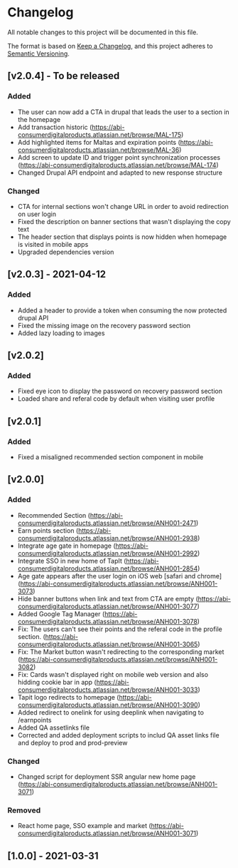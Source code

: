 # Changelog
All notable changes to this project will be documented in this file.

The format is based on [Keep a Changelog](https://keepachangelog.com/en/1.0.0/),
and this project adheres to [Semantic Versioning](https://semver.org/spec/v2.0.0.html).
## [v2.0.4] - To be released
### Added
- The user can now add a CTA in drupal that leads the user to a section in the homepage
- Add transaction historic (https://abi-consumerdigitalproducts.atlassian.net/browse/MAL-175)
- Add highlighted items for Maltas and expiration points (https://abi-consumerdigitalproducts.atlassian.net/browse/MAL-36)
- Add screen to update ID and trigger point synchronization processes (https://abi-consumerdigitalproducts.atlassian.net/browse/MAL-174)
- Changed Drupal API endpoint and adapted to new response structure
### Changed
- CTA for internal sections won't change URL in order to avoid redirection on user login
- Fixed the description on banner sections that wasn't displaying the copy text
- The header section that displays points is now hidden when homepage is visited in mobile apps
- Upgraded dependencies version
## [v2.0.3] - 2021-04-12
### Added
- Added a header to provide a token when consuming the now protected drupal API
- Fixed the missing image on the recovery password section
- Added lazy loading to images
## [v2.0.2]
### Added
- Fixed eye icon to display the password on recovery password section
- Loaded share and referal code by default when visiting user profile
## [v2.0.1]
### Added
- Fixed a misaligned recommended section component in mobile
## [v2.0.0]
### Added
- Recommended Section (https://abi-consumerdigitalproducts.atlassian.net/browse/ANH001-2471)
- Earn points section (https://abi-consumerdigitalproducts.atlassian.net/browse/ANH001-2938)
- Integrate age gate in homepage (https://abi-consumerdigitalproducts.atlassian.net/browse/ANH001-2992)
- Integrate SSO in new home of TapIt (https://abi-consumerdigitalproducts.atlassian.net/browse/ANH001-2854)
- Age gate appears after the user login on iOS web [safari and chrome] (https://abi-consumerdigitalproducts.atlassian.net/browse/ANH001-3073)
- Hide banner buttons when link and text from CTA are empty (https://abi-consumerdigitalproducts.atlassian.net/browse/ANH001-3077)
- Added Google Tag Manager (https://abi-consumerdigitalproducts.atlassian.net/browse/ANH001-3078)
- Fix: The users can't see their points and the referal code in the profile section. (https://abi-consumerdigitalproducts.atlassian.net/browse/ANH001-3065)
- Fix: The Market button wasn't redirecting to the corresponding market (https://abi-consumerdigitalproducts.atlassian.net/browse/ANH001-3082)
- Fix: Cards wasn't displayed right on mobile web version and also hidding cookie bar in app (https://abi-consumerdigitalproducts.atlassian.net/browse/ANH001-3033)
- Tapit logo redirects to homepage (https://abi-consumerdigitalproducts.atlassian.net/browse/ANH001-3090)
- Added redirect to onelink for using deeplink when navigating to /earnpoints
- Added QA assetlinks file
- Corrected and added deployment scripts to includ QA asset links file and deploy to prod and prod-preview

### Changed
- Changed script for deployment SSR angular new home page (https://abi-consumerdigitalproducts.atlassian.net/browse/ANH001-3071)

### Removed
- React home page, SSO example and market (https://abi-consumerdigitalproducts.atlassian.net/browse/ANH001-3071)

## [1.0.0] - 2021-03-31